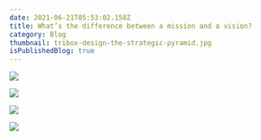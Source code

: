 ```yaml
---
date: 2021-06-21T05:53:02.158Z
title: What’s the difference between a mission and a vision?
category: Blog
thumbnail: tribox-design-the-strategic-pyramid.jpg
isPublishedBlog: true
---
```



![](167535441_501124517941797_9053904539425740883_n.png)

![](167082555_501124477941801_99430628928891276_n.png)

![](167389121_501124484608467_2969165376820517293_n.png)

![](166436272_501124461275136_946643413928177885_n.png)